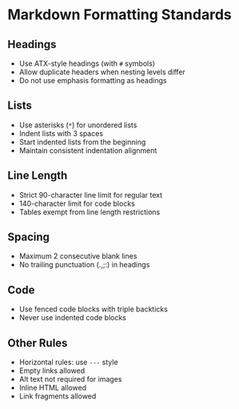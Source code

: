 # Markdown Formatting Standards

## Headings
   * Use ATX-style headings (with `#` symbols)
   * Allow duplicate headers when nesting levels differ
   * Do not use emphasis formatting as headings

## Lists
   * Use asterisks (`*`) for unordered lists
   * Indent lists with 3 spaces
   * Start indented lists from the beginning
   * Maintain consistent indentation alignment

## Line Length
   * Strict 90-character line limit for regular text
   * 140-character limit for code blocks
   * Tables exempt from line length restrictions

## Spacing
   * Maximum 2 consecutive blank lines
   * No trailing punctuation (.,;:) in headings

## Code
   * Use fenced code blocks with triple backticks
   * Never use indented code blocks

## Other Rules
   * Horizontal rules: use `---` style
   * Empty links allowed
   * Alt text not required for images
   * Inline HTML allowed
   * Link fragments allowed